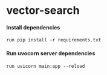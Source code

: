 # vector-search

#### Install dependencies
`run pip install -r requirements.txt`

#### Run uvocorn server dependencies
`run uvicorn main:app --reload`
